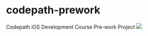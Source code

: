 # codepath-prework
Codepath iOS Development Course Pre-work Project 
![](https://i.imgur.com/VvivcPA.gif)

